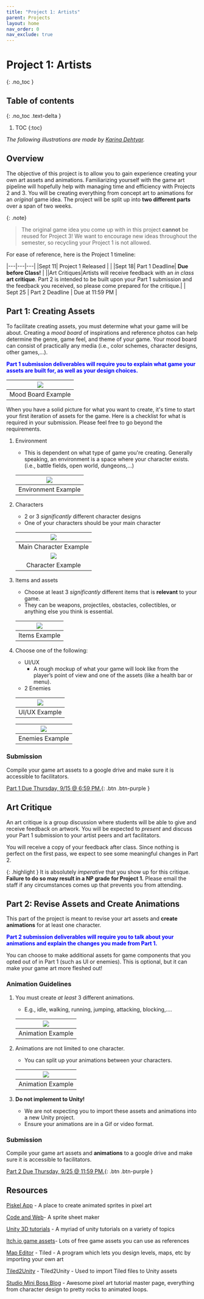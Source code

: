 ```yaml
---
title: "Project 1: Artists"
parent: Projects
layout: home
nav_order: 0
nav_exclude: true
---
```


# Project 1: Artists
{: .no_toc }

## Table of contents
{: .no_toc .text-delta }

1. TOC
{:toc}

*The following illustrations are made by [Karina Dehtyar](https://www.behance.net/pixeldehtyar).*

## Overview
The objective of this project is to allow you to gain experience creating your own art assets and animations. Familiarizing yourself with the game art pipeline will hopefully help with managing time and efficiency with Projects 2 and 3. You will be creating everything from concept art to animations for an *original* game idea. The project will be split up into **two different parts** over a span of two weeks.

{: .note} 
> The original game idea you come up with in this project **cannot** be reused for Project 3! We want to encourage new ideas throughout the semester, so recycling your Project 1 is not allowed. 

For ease of reference, here is the Project 1 timeline: 

|---|---|---|
|Sept 11| Project 1 Released |  |
|Sept 18| Part 1 Deadline| **Due before Class!** |
||Art Critiques|Artists will receive feedback with an *in class* **art critique**. Part 2 is intended to be built upon your Part 1 submission and the feedback you received, so please come prepared for the critique.|
| Sept 25 | Part 2 Deadline | Due at 11:59 PM |


## Part 1: Creating Assets
To facilitate creating assets, you must determine what your game will be about. Creating a *mood board* of inspirations and reference photos can help determine the genre, game feel, and theme of your game. Your mood board can consist of practically any media (i.e., color schemes, character designs, other games,…). 

<span style="color:blue"> **Part 1 submission deliverables will require you to explain what game your assets are built for, as well as your design choices.** </span>

|![](images/moodboard.gif)|
|:---:|
|Mood Board Example|

When you have a solid picture for what you want to create, it's time to start your first iteration of assets for the game. Here is a checklist for what is required in your submission. Please feel free to go beyond the requirements. 

1. Environment 
    * This is dependent on what type of game you're creating. Generally speaking, an environment is a space where your character exists. (i.e., battle fields, open world, dungeons,...)
    
    |![](images/env1.png)|
    |:---:|
    |Environment Example|

2. Characters
    * 2 or 3 *significantly* different character designs 
    * One of your characters should be your main character 

    |![](images/chara1.png)|
    |:---:|
    |Main Character Example|
    |![](images/chara2.png)|
    |Character Example|

3. Items and assets
    * Choose at least 3 *significantly* different items that is **relevant** to your game. 
    * They can be weapons, projectiles, obstacles, collectibles, or anything else you think is essential. 

    |![](images/items.png)|
    |:---:|
    |Items Example|

4. Choose one of the following: 
    * UI/UX 
        * A rough mockup of what your game will look like from the player’s point of view and one of the assets (like a health bar or menu).
    * 2 Enemies 

    |![](images/UI.png)|
    |:---:|
    |UI/UX Example|

    |![](images/mobs.png)|
    |:---:|
    |Enemies Example|

### Submission

Compile your game art assets to a google drive and make sure it is accessible to facilitators. 

[Part 1 Due Thursday, 9/15 @ 6:59 PM.](https://tinyurl.com/gddf25proj1part1){: .btn .btn-purple }

## Art Critique 
An art critique is a group discussion where students will be able to give and receive feedback on artwork. You will be expected to *present* and discuss your Part 1 submission to your artist peers and art facilitators. 

You will receive a copy of your feedback after class. Since nothing is perfect on the first pass, we expect to see some meaningful changes in Part 2. 

{: .highlight }
It is absolutely *imperative* that you show up for this critique. **Failure to do so may result in a NP grade for Project 1.** Please email the staff if any circumstances comes up that prevents you from attending. 

## Part 2: Revise Assets and Create Animations
This part of the project is meant to revise your art assets and **create animations** for at least one character. 

<span style="color:blue"> **Part 2 submission deliverables will require you to talk about your animations and explain the changes you made from Part 1.** </span>

You can choose to make additional assets for game components that you opted out of in Part 1 (such as UI or enemies). This is optional, but it can make your game art more fleshed out!

### Animation Guidelines
1. You must create *at least* 3 different animations. 
    * E.g., idle, walking, running, jumping, attacking, blocking,....

    |![](images/3anim.gif)|
    |:---:|
    |Animation Example|

2. Animations are not limited to one character.
    * You can split up your animations between your characters. 

    |![](images/moreanim.gif)|
    |:---:|
    |Animation Example|

3. **Do not implement to Unity!**
    * We are not expecting you to import these assets and animations into a new Unity project. 
    * Ensure your animations are in a Gif or video format. 

### Submission

Compile your game art assets and **animations** to a google drive and make sure it is accessible to facilitators. 

[Part 2 Due Thursday, 9/25 @ 11:59 PM.](https://tinyurl.com/gddf25proj1part2){: .btn .btn-purple }


## Resources

[Piskel App] -  A place to create animated sprites in pixel art

[Code and Web]- A sprite sheet maker

[Unity 3D tutorials]  -  A myriad of unity tutorials on a variety of topics

[Itch.io game assets]- Lots of free game assets you can use as references

[Map Editor] - Tiled - A program which lets you design levels, maps, etc by importing your own art

[Tiled2Unity] - Tiled2Unity - Used to import Tiled files to Unity assets

[Studio Mini Boss Blog] - Awesome pixel art tutorial master page, everything from character design to pretty rocks to animated loops.

[Piskel App]: https://www.piskelapp.com/ 
[Code and Web]: https://www.codeandweb.com/texturepacker
[Unity 3D Tutorials]: https://unity3d.com/learn/tutorials
[Itch.io game assets]: https://itch.io/game-assets/free
[Map Editor]: http://www.mapeditor.org
[Tiled2Unity]: http://www.seanba.com/tiled2unity
[Studio Mini Boss Blog]: http://blog.studiominiboss.com/pixelart